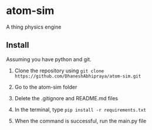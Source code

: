# atom-sim

A thing physics engine

## Install

Assuming you have python and git.

1. Clone the repository using `git clone https://github.com/DhaneshAbhipraya/atom-sim.git`

2. Go to the atom-sim folder

3. Delete the .gitignore and README.md files

4. In the terminal, type `pip install -r requirements.txt`

5. When the command is successful, run the main.py file
